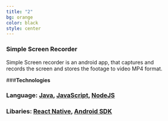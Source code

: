 ```yaml
---
title: "2"
bg: orange
color: black
style: center
---
```

### **Simple Screen Recorder**
Simple Screen recorder is an android app, that captures and   
records the screen and stores the footage to video MP4 format.   


###**Technologies**

### **Language:** [Java](https://www.oracle.com/java/index.html), [JavaScript](https://www.javascript.com), [NodeJS](https://nodejs.org/)     
### **Libaries**: [React Native](https://facebook.github.io/react-native/), [Android SDK](https://developer.android.com/studio/index.html)   

